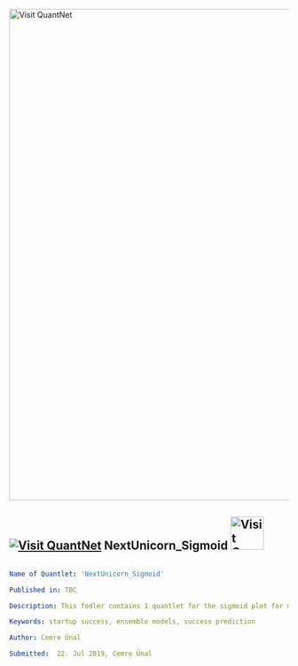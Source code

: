 [<img src="https://github.com/QuantLet/Styleguide-and-FAQ/blob/master/pictures/banner.png" width="888" alt="Visit QuantNet">](http://quantlet.de/)

## [<img src="https://github.com/QuantLet/Styleguide-and-FAQ/blob/master/pictures/qloqo.png" alt="Visit QuantNet">](http://quantlet.de/) **NextUnicorn_Sigmoid** [<img src="https://github.com/QuantLet/Styleguide-and-FAQ/blob/master/pictures/QN2.png" width="60" alt="Visit QuantNet 2.0">](http://quantlet.de/)

```yaml

Name of Quantlet: 'NextUnicorn_Sigmoid'

Published in: TBC

Description: This fodler contains 1 quantlet for the sigmoid plot for master thesis "Searching for a unicorn: A ML approach towards predicting startup success"

Keywords: startup success, ensemble models, success prediction

Author: Cemre Ünal

Submitted:  22. Jul 2019, Cemre Ünal

```